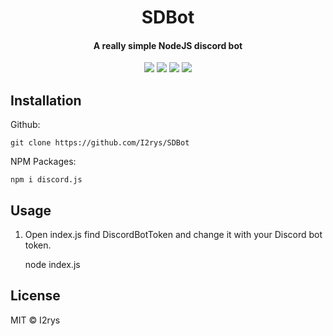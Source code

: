 <h1 align="center">SDBot</h1>
<h4 align="center">A really simple NodeJS discord bot</h4>
<p align="center">
	<a href="https://github.com/I2rys/SDBot/blob/main/LICENSE"><img src="https://img.shields.io/github/license/I2rys/SDBot?style=flat-square"></img></a>
	<a href="https://github.com/I2rys/SDBot"><img src="https://bettercodehub.com/edge/badge/I2rys/SDBot?branch=main"></a>
	<a href="https://github.com/I2rys/SDBot/issues"><img src="https://img.shields.io/github/issues/I2rys/SDBot.svg"></img></a>
	<a href="https://nodejs.org/"><img src="https://img.shields.io/badge/-Nodejs-green?style=flat-square&logo=Node.js"></img></a>
</p>


## Installation
Github:

    git clone https://github.com/I2rys/SDBot

NPM Packages:

    npm i discord.js
    
## Usage

 1. Open index.js find DiscordBotToken and change it with your Discord bot token.

    node index.js

## License
MIT © I2rys
